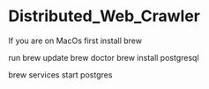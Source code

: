 # Distributed_Web_Crawler

If you are on MacOs
first install brew

run 
brew update
brew doctor
brew install postgresql



 brew services start postgres
